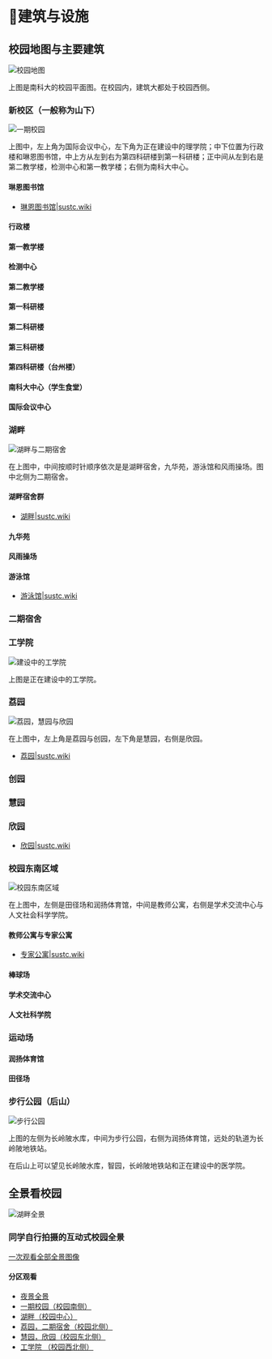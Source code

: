# 🏫建筑与设施
## 校园地图与主要建筑
![校园地图](https://cdn.jsdelivr.net/gh/sustc/sustech-online-ng@master/docs/facility/campus-map.png)

上图是南科大的校园平面图。在校园内，建筑大都处于校园西侧。

### 新校区（一般称为山下）

![一期校园](https://assets.sustech.online/img/facility/buildings/underhill.jpg)

上图中，左上角为国际会议中心，左下角为正在建设中的理学院；中下位置为行政楼和琳恩图书馆，中上方从左到右为第四科研楼到第一科研楼；正中间从左到右是第二教学楼，检测中心和第一教学楼；右侧为南科大中心。

#### 琳恩图书馆

- [琳恩图书馆|sustc.wiki](https://sustc.wiki/琳恩图书馆)

#### 行政楼

#### 第一教学楼

#### 检测中心

#### 第二教学楼

#### 第一科研楼

#### 第二科研楼

#### 第三科研楼

#### 第四科研楼（台州楼）

#### 南科大中心（学生食堂）

#### 国际会议中心

### 湖畔

![湖畔与二期宿舍](https://assets.sustech.online/img/facility/buildings/lakeside-and-phase2-dorm.jpg)

在上图中，中间按顺时针顺序依次是是湖畔宿舍，九华苑，游泳馆和风雨操场。图中北侧为二期宿舍。

#### 湖畔宿舍群

- [湖畔|sustc.wiki](https://sustc.wiki/湖畔)

#### 九华苑

#### 风雨操场

#### 游泳馆

- [游泳馆|sustc.wiki](https://sustc.wiki/游泳馆)

### 二期宿舍

### 工学院

![建设中的工学院](https://assets.sustech.online/img/facility/buildings/Engineering_College_Building_of_Southern_University_of_Science_and_Technology_Under_Construction.jpg)

上图是正在建设中的工学院。

### 荔园

![荔园，慧园与欣园](https://assets.sustech.online/img/facility/buildings/liyuan-huiyuann-xinyuan.jpg)

在上图中，左上角是荔园与创园，左下角是慧园，右侧是欣园。

- [荔园|sustc.wiki](https://sustc.wiki/荔园)

### 创园

### 慧园

### 欣园

- [欣园|sustc.wiki](https://sustc.wiki/欣园)

### 校园东南区域

![校园东南区域](https://assets.sustech.online/img/facility/buildings/southwest.jpg)

在上图中，左侧是田径场和润扬体育馆，中间是教师公寓，右侧是学术交流中心与人文社会科学学院。

#### 教师公寓与专家公寓

- [专家公寓|sustc.wiki](https://sustc.wiki/专家公寓)

#### 棒球场

#### 学术交流中心

#### 人文社科学院

### 运动场

#### 润扬体育馆

#### 田径场

### 步行公园（后山）

![步行公园](https://assets.sustech.online/img/facility/buildings/hill.jpg)

上图的左侧为长岭陂水库，中间为步行公园，右侧为润扬体育馆，远处的轨道为长岭陂地铁站。

在后山上可以望见长岭陂水库，智园，长岭陂地铁站和正在建设中的医学院。


## 全景看校园

![湖畔全景](https://cdn.jsdelivr.net/gh/sustc/sustech-online-ng@master/docs/facility/campus-pano.jpg)

### 同学自行拍摄的互动式校园全景
[一次观看全部全景图像](./panolens)

#### 分区观看
- [夜景全景](https://panolens-assets.service.sparktour.me/night.html)
- [一期校园（校园南侧）](https://panolens-assets.service.sparktour.me/underhill.html)
- [湖畔（校园中心）](https://panolens-assets.service.sparktour.me/lakeside.html)
- [荔园，二期宿舍（校园北侧）](https://panolens-assets.service.sparktour.me/liyuan.html)
- [慧园，欣园（校园东北侧）](https://panolens-assets.service.sparktour.me/huiyuan.html)
- [工学院 （校园西北侧）](https://panolens-assets.service.sparktour.me/aoe.html)
